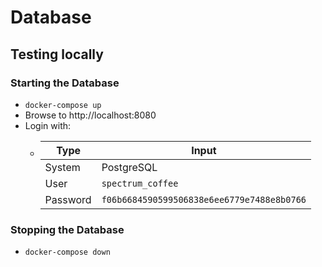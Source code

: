 # Database

## Testing locally

### Starting the Database
* `docker-compose up`
* Browse to http://localhost:8080
* Login with:
  * |Type|Input|
    |-|-|
    |System|PostgreSQL|
    |User|`spectrum_coffee`|
    |Password|`f06b6684590599506838e6ee6779e7488e8b0766`|

### Stopping the Database
* `docker-compose down`


